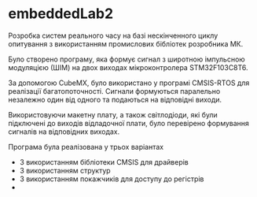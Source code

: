 # embeddedLab2
Розробка систем реального часу на базі  нескінченного циклу опитування з використанням промислових бібліотек розробника МК. 

Було створено програму, яка формує сигнал з широтною імпульсною модуляцією (ШІМ) на двох виходах мікроконтролера STM32F103C8T6. 

За допомогою CubeMX, було використано у програмі CMSIS-RTOS для реалізації багатопоточності. Сигнали формуються паралельно незалежно один від одного 
та подаються на відповідні виходи. 

Використовуючи макетну плату, а також світлодіоди, які були підключені до виходів відладочної плати, було перевірено формування сигналів на відповідних виходах.

Програма була реалізована у трьох варіантах
- З використанням бібліотеки CMSIS для драйверів 
- З використанням структур
- З використанням покажчиків для доступу до регістрів
-
